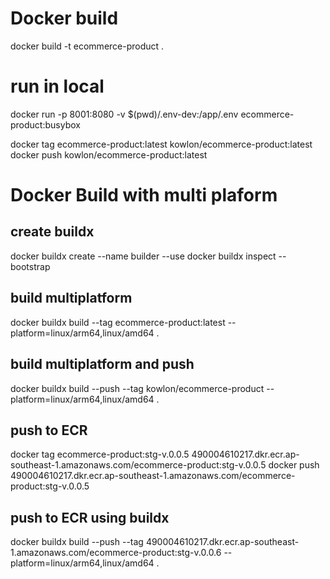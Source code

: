 # Docker build

docker build -t ecommerce-product .

# run in local
docker run -p 8001:8080 -v $(pwd)/.env-dev:/app/.env ecommerce-product:busybox

docker tag ecommerce-product:latest kowlon/ecommerce-product:latest
docker push kowlon/ecommerce-product:latest

# Docker Build with multi plaform

## create buildx

docker buildx create --name builder --use
docker buildx inspect --bootstrap

## build multiplatform
docker buildx build --tag ecommerce-product:latest --platform=linux/arm64,linux/amd64 .

## build multiplatform and push
docker buildx build --push --tag kowlon/ecommerce-product --platform=linux/arm64,linux/amd64 .

## push to ECR

docker tag ecommerce-product:stg-v.0.0.5 490004610217.dkr.ecr.ap-southeast-1.amazonaws.com/ecommerce-product:stg-v.0.0.5
docker push 490004610217.dkr.ecr.ap-southeast-1.amazonaws.com/ecommerce-product:stg-v.0.0.5

## push to ECR using buildx
docker buildx build --push --tag 490004610217.dkr.ecr.ap-southeast-1.amazonaws.com/ecommerce-product:stg-v.0.0.6 --platform=linux/arm64,linux/amd64 .